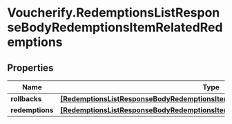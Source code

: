 # Voucherify.RedemptionsListResponseBodyRedemptionsItemRelatedRedemptions

## Properties

Name | Type | Description | Notes
------------ | ------------- | ------------- | -------------
**rollbacks** | [**[RedemptionsListResponseBodyRedemptionsItemRelatedRedemptionsRollbacksItem]**](RedemptionsListResponseBodyRedemptionsItemRelatedRedemptionsRollbacksItem.md) |  | [optional] 
**redemptions** | [**[RedemptionsListResponseBodyRedemptionsItemRelatedRedemptionsRedemptionsItem]**](RedemptionsListResponseBodyRedemptionsItemRelatedRedemptionsRedemptionsItem.md) |  | [optional] 


